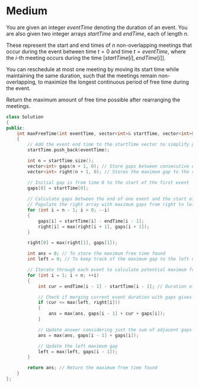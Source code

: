 # Medium

You are given an integer $eventTime$ denoting the duration of an event. You are also given two integer arrays $startTime$ and $endTime$, each of length $n$.

These represent the start and end times of $n$ non-overlapping meetings that occur during the event between time $t = 0$ and time $t = eventTime$, where the $i$-th meeting occurs during the time $[startTime[i], endTime[i]]$.

You can reschedule at most one meeting by moving its start time while maintaining the same duration, such that the meetings remain non-overlapping, to maximize the longest continuous period of free time during the event.

Return the maximum amount of free time possible after rearranging the meetings.

```cpp
class Solution 
{
public:
    int maxFreeTime(int eventTime, vector<int>& startTime, vector<int>& endTime) 
    {
        // Add the event end time to the startTime vector to simplify gap calculations
        startTime.push_back(eventTime);

        int n = startTime.size();
        vector<int> gaps(n + 1, 0); // Store gaps between consecutive events
        vector<int> right(n + 1, 0); // Stores the maximum gap to the right of each event

        // Initial gap is from time 0 to the start of the first event
        gaps[0] = startTime[0];
        
        // Calculate gaps between the end of one event and the start of the next
        // Populate the right array with maximum gaps from right to left
        for (int i = n - 1; i > 0; --i)
        {
            gaps[i] = startTime[i] - endTime[i - 1];
            right[i] = max(right[i + 1], gaps[i + 1]);
        }

        right[0] = max(right[1], gaps[1]);

        int ans = 0; // To store the maximum free time found
        int left = 0; // To keep track of the maximum gap to the left of the current event

        // Iterate through each event to calculate potential maximum free times
        for (int i = 1; i < n; ++i)
        {
            int cur = endTime[i - 1] - startTime[i - 1]; // Duration of the current event

            // Check if merging current event duration with gaps gives a better result
            if (cur <= max(left, right[i]))
            {
                ans = max(ans, gaps[i - 1] + cur + gaps[i]);
            }

            // Update answer considering just the sum of adjacent gaps
            ans = max(ans, gaps[i - 1] + gaps[i]);

            // Update the left maximum gap
            left = max(left, gaps[i - 1]);
        }

        return ans; // Return the maximum free time found
    }
};
```
